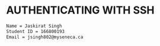 # AUTHENTICATING WITH SSH

```bash
Name = Jaskirat Singh
Student ID = 166800193
Email = jsingh802@myseneca.ca
```
